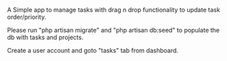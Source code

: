 A Simple app to manage tasks with drag n drop functionality to update task order/priority.

Please run "php artisan migrate" and "php artisan db:seed" to populate the db with tasks and projects.

Create a user account and goto "tasks" tab from dashboard.
